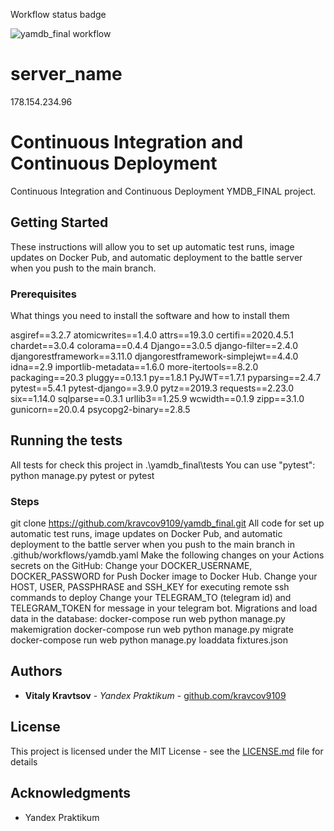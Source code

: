 Workflow status badge

![yamdb_final workflow](https://github.com/kravcov9109/yamdb_final/workflows/yamdb_final%20workflow/badge.svg)

# server_name

178.154.234.96

# Continuous Integration and Continuous Deployment

Continuous Integration and Continuous Deployment YMDB_FINAL project.

## Getting Started

These instructions will allow you to set up automatic test runs, image updates on Docker Pub, and automatic deployment to the battle server when you push to the main branch.

### Prerequisites

What things you need to install the software and how to install them

asgiref==3.2.7
atomicwrites==1.4.0
attrs==19.3.0
certifi==2020.4.5.1
chardet==3.0.4
colorama==0.4.4
Django==3.0.5
django-filter==2.4.0
djangorestframework==3.11.0
djangorestframework-simplejwt==4.4.0
idna==2.9
importlib-metadata==1.6.0
more-itertools==8.2.0
packaging==20.3
pluggy==0.13.1
py==1.8.1
PyJWT==1.7.1
pyparsing==2.4.7
pytest==5.4.1
pytest-django==3.9.0
pytz==2019.3
requests==2.23.0
six==1.14.0
sqlparse==0.3.1
urllib3==1.25.9
wcwidth==0.1.9
zipp==3.1.0
gunicorn==20.0.4
psycopg2-binary==2.8.5

## Running the tests

All tests for check this project in .\yamdb_final\tests
You can use "pytest":
python manage.py pytest
or
pytest

### Steps

git clone https://github.com/kravcov9109/yamdb_final.git
All code for set up automatic test runs, image updates on Docker Pub, and automatic deployment to the battle server when you push to the main branch in .github/workflows/yamdb.yaml
Make the following changes on your Actions secrets on the GitHub:
Change your DOCKER_USERNAME, DOCKER_PASSWORD for Push Docker image to Docker Hub.
Change your HOST, USER, PASSPHRASE and SSH_KEY for executing remote ssh commands to deploy
Change your TELEGRAM_TO (telegram id) and TELEGRAM_TOKEN for message in your telegram bot.
Migrations and load data in the database:
docker-compose run web python manage.py makemigration
docker-compose run web python manage.py migrate
docker-compose run web python manage.py loaddata fixtures.json

## Authors

* **Vitaly Kravtsov** - *Yandex Praktikum* - [github.com/kravcov9109](https://github.com/kravcov9109)

## License

This project is licensed under the MIT License - see the [LICENSE.md](LICENSE.md) file for details

## Acknowledgments

* Yandex Praktikum
